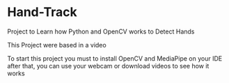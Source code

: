 # Hand-Track
Project to Learn how Python and OpenCV works to Detect Hands

This Project were based in a video

To start this project you must to install OpenCV and MediaPipe on your IDE after that, you can use your webcam or download videos to see how it works
